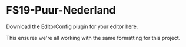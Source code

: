 # FS19-Puur-Nederland

Download the EditorConfig plugin for your editor [here](https://editorconfig.org/#download).

This ensures we're all working with the same formatting for this project.
